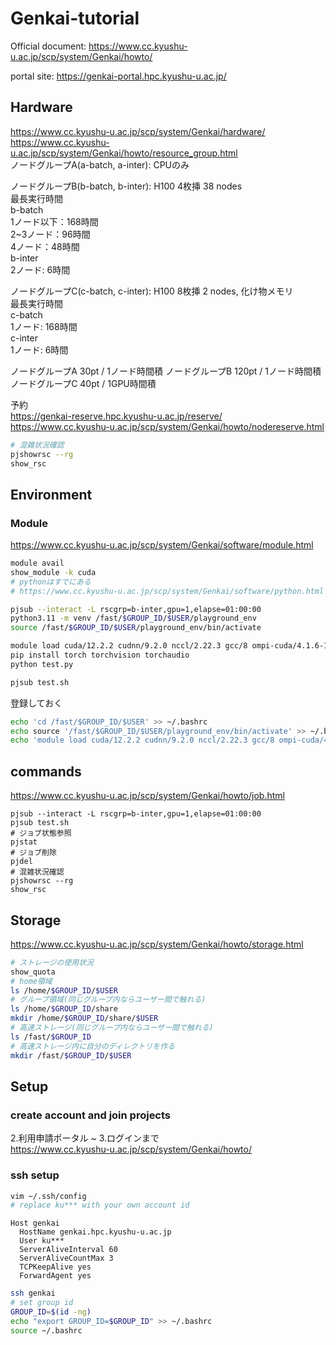 # Genkai-tutorial
Official document: https://www.cc.kyushu-u.ac.jp/scp/system/Genkai/howto/

portal site: https://genkai-portal.hpc.kyushu-u.ac.jp/

## Hardware
https://www.cc.kyushu-u.ac.jp/scp/system/Genkai/hardware/  
https://www.cc.kyushu-u.ac.jp/scp/system/Genkai/howto/resource_group.html  
ノードグループA(a-batch, a-inter): CPUのみ  

ノードグループB(b-batch, b-inter): H100 4枚挿 38 nodes  
最長実行時間  
b-batch  
1ノード以下：168時間  
2~3ノード：96時間  
4ノード：48時間  
b-inter  
2ノード: 6時間  

ノードグループC(c-batch, c-inter): H100 8枚挿 2 nodes, 化け物メモリ  
最長実行時間  
c-batch  
1ノード: 168時間  
c-inter  
1ノード: 6時間  

ノードグループA  30pt / 1ノード時間積
ノードグループB 120pt / 1ノード時間積
ノードグループC  40pt / 1GPU時間積

予約  
https://genkai-reserve.hpc.kyushu-u.ac.jp/reserve/  
https://www.cc.kyushu-u.ac.jp/scp/system/Genkai/howto/nodereserve.html  
```bash
# 混雑状況確認
pjshowrsc --rg
show_rsc
```
## Environment
### Module
https://www.cc.kyushu-u.ac.jp/scp/system/Genkai/software/module.html  
```bash
module avail
show_module -k cuda
# pythonはすでにある
# https://www.cc.kyushu-u.ac.jp/scp/system/Genkai/software/python.html

pjsub --interact -L rscgrp=b-inter,gpu=1,elapse=01:00:00
python3.11 -m venv /fast/$GROUP_ID/$USER/playground_env
source /fast/$GROUP_ID/$USER/playground_env/bin/activate

module load cuda/12.2.2 cudnn/9.2.0 nccl/2.22.3 gcc/8 ompi-cuda/4.1.6-12.2.2 
pip install torch torchvision torchaudio
python test.py

pjsub test.sh
```

登録しておく
```bash
echo 'cd /fast/$GROUP_ID/$USER' >> ~/.bashrc
echo source '/fast/$GROUP_ID/$USER/playground_env/bin/activate' >> ~/.bashrc
echo 'module load cuda/12.2.2 cudnn/9.2.0 nccl/2.22.3 gcc/8 ompi-cuda/4.1.6-12.2.2' >> ~/.bashrc
```

## commands  
https://www.cc.kyushu-u.ac.jp/scp/system/Genkai/howto/job.html
```
pjsub --interact -L rscgrp=b-inter,gpu=1,elapse=01:00:00
pjsub test.sh
# ジョブ状態参照
pjstat
# ジョブ削除
pjdel
# 混雑状況確認
pjshowrsc --rg
show_rsc
```



## Storage
https://www.cc.kyushu-u.ac.jp/scp/system/Genkai/howto/storage.html
```bash
# ストレージの使用状況
show_quota
# home領域
ls /home/$GROUP_ID/$USER
# グループ領域(同じグループ内ならユーザー間で触れる)
ls /home/$GROUP_ID/share
mkdir /home/$GROUP_ID/share/$USER
# 高速ストレージ(同じグループ内ならユーザー間で触れる)
ls /fast/$GROUP_ID
# 高速ストレージ内に自分のディレクトリを作る
mkdir /fast/$GROUP_ID/$USER
```

## Setup
### create account and join projects
2.利用申請ポータル ~ 3.ログインまで  
https://www.cc.kyushu-u.ac.jp/scp/system/Genkai/howto/

### ssh setup
```bash
vim ~/.ssh/config  
# replace ku*** with your own account id
```
```
Host genkai
  HostName genkai.hpc.kyushu-u.ac.jp
  User ku***
  ServerAliveInterval 60
  ServerAliveCountMax 3
  TCPKeepAlive yes
  ForwardAgent yes
```

```bash
ssh genkai
# set group id
GROUP_ID=$(id -ng)
echo "export GROUP_ID=$GROUP_ID" >> ~/.bashrc
source ~/.bashrc
```
